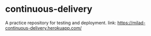 # continuous-delivery
A practice repository for testing and deployment.
link: https://milad-continuous-delivery.herokuapp.com/

